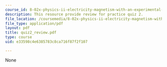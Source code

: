 ```yaml
---
course_id: 8-02x-physics-ii-electricity-magnetism-with-an-experimental-focus-spring-2005
description: This resource provide review for practice quiz 2.
file_location: /coursemedia/8-02x-physics-ii-electricity-magnetism-with-an-experimental-focus-spring-2005/e33598c4e6385783c8ca716f87f2f107_quiz2_review.pdf
file_type: application/pdf
layout: pdf
title: quiz2_review.pdf
type: course
uid: e33598c4e6385783c8ca716f87f2f107

---
```

None